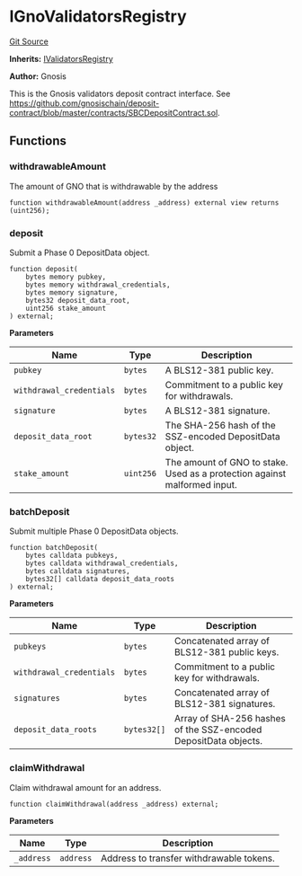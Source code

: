 # IGnoValidatorsRegistry
[Git Source](https://github.com/stakewise/v3-core/blob/c4059a64871829ca60ea58f054baf8eb13d3572a/contracts/interfaces/IGnoValidatorsRegistry.sol)

**Inherits:**
[IValidatorsRegistry](/contracts/interfaces/IValidatorsRegistry.sol/interface.IValidatorsRegistry.md)

**Author:**
Gnosis

This is the Gnosis validators deposit contract interface.
See https://github.com/gnosischain/deposit-contract/blob/master/contracts/SBCDepositContract.sol.


## Functions
### withdrawableAmount

The amount of GNO that is withdrawable by the address


```solidity
function withdrawableAmount(address _address) external view returns (uint256);
```

### deposit

Submit a Phase 0 DepositData object.


```solidity
function deposit(
    bytes memory pubkey,
    bytes memory withdrawal_credentials,
    bytes memory signature,
    bytes32 deposit_data_root,
    uint256 stake_amount
) external;
```
**Parameters**

|Name|Type|Description|
|----|----|-----------|
|`pubkey`|`bytes`|A BLS12-381 public key.|
|`withdrawal_credentials`|`bytes`|Commitment to a public key for withdrawals.|
|`signature`|`bytes`|A BLS12-381 signature.|
|`deposit_data_root`|`bytes32`|The SHA-256 hash of the SSZ-encoded DepositData object.|
|`stake_amount`|`uint256`|The amount of GNO to stake. Used as a protection against malformed input.|


### batchDeposit

Submit multiple Phase 0 DepositData objects.


```solidity
function batchDeposit(
    bytes calldata pubkeys,
    bytes calldata withdrawal_credentials,
    bytes calldata signatures,
    bytes32[] calldata deposit_data_roots
) external;
```
**Parameters**

|Name|Type|Description|
|----|----|-----------|
|`pubkeys`|`bytes`|Concatenated array of BLS12-381 public keys.|
|`withdrawal_credentials`|`bytes`|Commitment to a public key for withdrawals.|
|`signatures`|`bytes`|Concatenated array of BLS12-381 signatures.|
|`deposit_data_roots`|`bytes32[]`|Array of SHA-256 hashes of the SSZ-encoded DepositData objects.|


### claimWithdrawal

Claim withdrawal amount for an address.


```solidity
function claimWithdrawal(address _address) external;
```
**Parameters**

|Name|Type|Description|
|----|----|-----------|
|`_address`|`address`|Address to transfer withdrawable tokens.|


